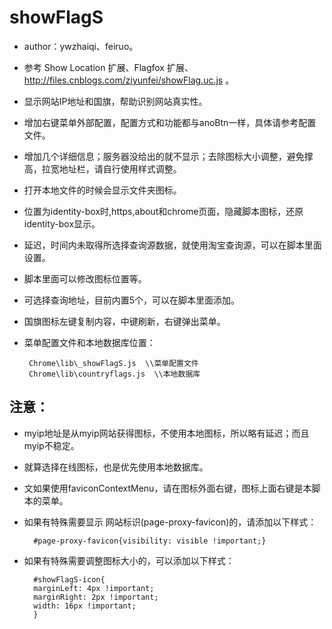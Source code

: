 showFlagS
============
 - author：ywzhaiqi、feiruo。
 - 参考 Show Location 扩展、Flagfox 扩展、http://files.cnblogs.com/ziyunfei/showFlag.uc.js 。
 - 显示网站IP地址和国旗，帮助识别网站真实性。
 - 增加右键菜单外部配置，配置方式和功能都与anoBtn一样，具体请参考配置文件。
 - 增加几个详细信息；服务器没给出的就不显示；去除图标大小调整，避免撑高，拉宽地址栏，请自行使用样式调整。
 - 打开本地文件的时候会显示文件夹图标。
 - 位置为identity-box时,https,about和chrome页面，隐藏脚本图标，还原identity-box显示。
 - 延迟，时间内未取得所选择查询源数据，就使用淘宝查询源，可以在脚本里面设置。
 - 脚本里面可以修改图标位置等。
 - 可选择查询地址，目前内置5个，可以在脚本里面添加。
 - 国旗图标左键复制内容，中键刷新，右键弹出菜单。
 - 菜单配置文件和本地数据库位置：

		Chrome\lib\_showFlagS.js  \\菜单配置文件
		Chrome\lib\countryflags.js  \\本地数据库
    
    
注意：
--------------

- myip地址是从myip网站获得图标，不使用本地图标，所以略有延迟；而且myip不稳定。
- 就算选择在线图标，也是优先使用本地数据库。
- 文如果使用faviconContextMenu，请在图标外面右键，图标上面右键是本脚本的菜单。
- 如果有特殊需要显示 网站标识(page-proxy-favicon)的，请添加以下样式：

		#page-proxy-favicon{visibility: visible !important;}

- 如果有特殊需要调整图标大小的，可以添加以下样式：

		#showFlagS-icon{
		marginLeft: 4px !important;
		marginRight: 2px !important;
		width: 16px !important;
		}
		

